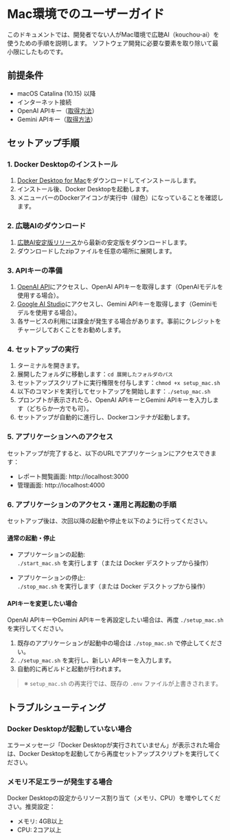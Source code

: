 # Mac環境でのユーザーガイド

このドキュメントでは、開発者でない人がMac環境で広聴AI（kouchou-ai）を使うための手順を説明します。
ソフトウェア開発に必要な要素を取り除いて最小限にしたものです。

## 前提条件

- macOS Catalina (10.15) 以降
- インターネット接続
- OpenAI APIキー（[取得方法](https://platform.openai.com/api-keys)）
- Gemini APIキー（[取得方法](https://ai.google.dev/gemini-api/docs/api-key)）

## セットアップ手順

### 1. Docker Desktopのインストール

1. [Docker Desktop for Mac](https://www.docker.com/products/docker-desktop/)をダウンロードしてインストールします。
2. インストール後、Docker Desktopを起動します。
3. メニューバーのDockerアイコンが実行中（緑色）になっていることを確認します。

### 2. 広聴AIのダウンロード

1. [広聴AI安定版リリース](https://github.com/digitaldemocracy2030/kouchou-ai/releases/latest)から最新の安定版をダウンロードします。
2. ダウンロードしたzipファイルを任意の場所に展開します。

### 3. APIキーの準備

1. [OpenAI API](https://platform.openai.com/api-keys)にアクセスし、OpenAI APIキーを取得します（OpenAIモデルを使用する場合）。
2. [Google AI Studio](https://ai.google.dev/gemini-api/docs/api-key)にアクセスし、Gemini APIキーを取得します（Geminiモデルを使用する場合）。
3. 各サービスの利用には課金が発生する場合があります。事前にクレジットをチャージしておくことをお勧めします。

### 4. セットアップの実行

1. ターミナルを開きます。
2. 展開したフォルダに移動します：`cd 展開したフォルダのパス`
3. セットアップスクリプトに実行権限を付与します：`chmod +x setup_mac.sh`
4. 以下のコマンドを実行してセットアップを開始します：`./setup_mac.sh`
5. プロンプトが表示されたら、OpenAI APIキーとGemini APIキーを入力します（どちらか一方でも可）。
6. セットアップが自動的に進行し、Dockerコンテナが起動します。

### 5. アプリケーションへのアクセス

セットアップが完了すると、以下のURLでアプリケーションにアクセスできます：

- レポート閲覧画面: http://localhost:3000
- 管理画面: http://localhost:4000

### 6. アプリケーションのアクセス・運用と再起動の手順

セットアップ後は、次回以降の起動や停止を以下のように行ってください。

#### 通常の起動・停止

- アプリケーションの起動:  
  `./start_mac.sh` を実行します（または Docker デスクトップから操作）

- アプリケーションの停止:  
  `./stop_mac.sh` を実行します（または Docker デスクトップから操作）

#### APIキーを変更したい場合

OpenAI APIキーやGemini APIキーを再設定したい場合は、再度 `./setup_mac.sh` を実行してください。

1. 既存のアプリケーションが起動中の場合は `./stop_mac.sh` で停止してください。  
2. `./setup_mac.sh` を実行し、新しい APIキーを入力します。
3. 自動的に再ビルドと起動が行われます。

> ※ `setup_mac.sh` の再実行では、既存の `.env` ファイルが上書きされます。

## トラブルシューティング

### Docker Desktopが起動していない場合

エラーメッセージ「Docker Desktopが実行されていません」が表示された場合は、Docker Desktopを起動してから再度セットアップスクリプトを実行してください。

### メモリ不足エラーが発生する場合

Docker Desktopの設定からリソース割り当て（メモリ、CPU）を増やしてください。推奨設定：

- メモリ: 4GB以上
- CPU: 2コア以上
